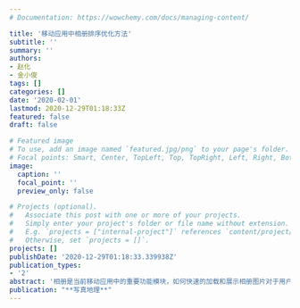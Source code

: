 ```yaml
---
# Documentation: https://wowchemy.com/docs/managing-content/

title: '移动应用中相册排序优化方法'
subtitle: ''
summary: ''
authors:
- 赵化
- 金小俊
tags: []
categories: []
date: '2020-02-01'
lastmod: 2020-12-29T01:18:33Z
featured: false
draft: false

# Featured image
# To use, add an image named `featured.jpg/png` to your page's folder.
# Focal points: Smart, Center, TopLeft, Top, TopRight, Left, Right, BottomLeft, Bottom, BottomRight.
image:
  caption: ''
  focal_point: ''
  preview_only: false

# Projects (optional).
#   Associate this post with one or more of your projects.
#   Simply enter your project's folder or file name without extension.
#   E.g. `projects = ["internal-project"]` references `content/project/deep-learning/index.md`.
#   Otherwise, set `projects = []`.
projects: []
publishDate: '2020-12-29T01:18:33.339938Z'
publication_types:
- '2'
abstract: '相册是当前移动应用中的重要功能模块，如何快速的加载和展示相册图片对于用户体验的提升具有显著意义。本文提出了一种基于分批加载和取尾排序的相册枚举及排序优化方法。当用户相册中图片较多时，枚举每隔一定数量的图片后即抛出排序显示，由于排序耗时大于枚举耗时，在每批排序完成后取最后一批枚举的图片再行排序，即取尾排序。实践表明采用本文的优化方法后，相册排序显示效率提升明显，具有极大的应用价值。'
publication: "**写真地理**"
---
```

